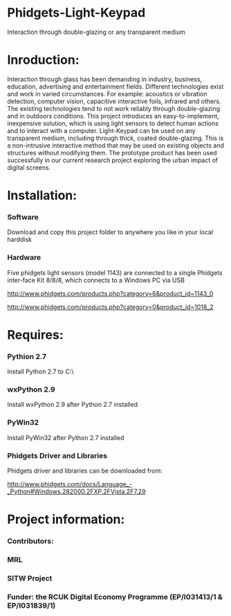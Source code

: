Phidgets-Light-Keypad
=====================
Interaction through double-glazing or any transparent medium


Inroduction:
==========
Interaction through glass has been demanding in industry, business, education, advertising and entertainment fields. Different technologies exist and work in varied circumstances. For example: acoustics or vibration detection, computer vision, capacitive interactive foils, infrared and others. The existing technologies tend to not work reliably through double-glazing and in outdoors conditions. This project introduces an easy-to-implement, inexpensive solution, which is using light sensors to detect human actions and to interact with a computer. Light-Keypad can be used on any transparent medium, including through thick, coated double-glazing. This is a non-intrusive interactive method that may be used on existing objects and structures without modifying them. The prototype product has been used successfully in our current research project exploring the urban impact of digital screens.


Installation:
==========
### Software
Download and copy this project folder to anywhere you like in your local harddisk

### Hardware
Five phidgets light sensors (model 1143) are connected to a single Phidgets inter-face Kit 8/8/8, which connects to a Windows PC via USB

http://www.phidgets.com/products.php?category=6&product_id=1143_0

http://www.phidgets.com/products.php?category=0&product_id=1018_2


Requires:
==========
### Pythion 2.7
Install Python 2.7 to C:\

### wxPython 2.9
Install wxPython 2.9 after Python 2.7 installed

### PyWin32
Install PyWin32 after Python 2.7 installed

### Phidgets Driver and Libraries
Phidgets driver and libraries can be downloaded from: 

http://www.phidgets.com/docs/Language_-_Python#Windows.282000.2FXP.2FVista.2F7.29


Project information:
==========
### Contributors:
### MRL
### SITW Project
### Funder: the RCUK Digital Economy Programme (EP/I031413/1 & EP/I031839/1)




